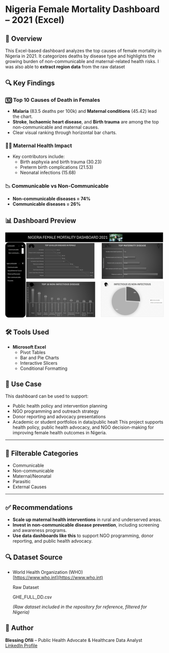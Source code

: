 # Nigeria Female Mortality Dashboard – 2021 (Excel)

## 📌 Overview  
This Excel-based dashboard analyzes the top causes of female mortality in Nigeria in 2021. It categorizes deaths by disease type and highlights the growing burden of non-communicable and maternal-related health risks.
I was also able to **extract region data** from the raw dataset

## 🔍 Key Findings

### 🔟 Top 10 Causes of Death in Females
- **Malaria** (83.5 deaths per 100k) and **Maternal conditions** (45.42) lead the chart.
- **Stroke**, **Ischaemic heart disease**, and **Birth trauma** are among the top non-communicable and maternal causes.
- Clear visual ranking through horizontal bar charts.

### 👩‍🍼 Maternal Health Impact
- Key contributors include:
  - Birth asphyxia and birth trauma (30.23)
  - Preterm birth complications (21.53)
  - Neonatal infections (15.68)

### 📉 Communicable vs Non-Communicable
- **Non-communicable diseases = 74%**
- **Communicable diseases = 26%**

## 📊 Dashboard Preview  
![Female Mortality Dashboard](https://github.com/Bees-png/Female-Mortality-Dashboard-Excel/blob/main/MOTALITY.png.jpg)


## 🛠️ Tools Used  
- **Microsoft Excel**
  - Pivot Tables
  - Bar and Pie Charts
  - Interactive Slicers
  - Conditional Formatting


## 🎯 Use Case
This dashboard can be used to support:
- Public health policy and intervention planning
- NGO programming and outreach strategy
- Donor reporting and advocacy presentations
- Academic or student portfolios in data/public healt
This project supports health policy, public health advocacy, and NGO decision-making for improving female health outcomes in Nigeria.

---

## 📂 Filterable Categories
- Communicable
- Non-communicable
- Maternal/Neonatal
- Parasitic
- External Causes

---

## ✅ Recommendations
* **Scale up maternal health interventions** in rural and underserved areas.
* **Invest in non-communicable disease prevention**, including screening and awareness programs.
* **Use data dashboards like this** to support NGO programming, donor reporting, and public health advocacy.

## 🔍 Dataset Source

- World Health Organization (WHO)  
  [https://www.who.int](https://www.who.int)
  
  Raw Dataset
  
  GHE_FULL_DD.csv
  
  *(Raw dataset included in the repository for reference, filtered for Nigeria)*


## 🙌 Author
**Blessing Ofili** – Public Health Advocate & Healthcare Data Analyst  
[LinkedIn Profile](http://linkedin.com/in/ofili-blessing-2b993a272)

